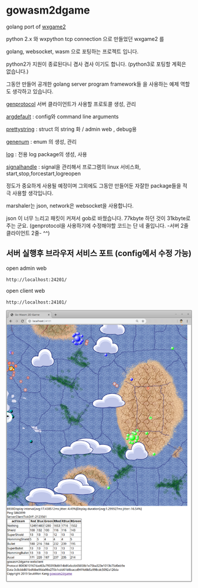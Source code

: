 # gowasm2dgame

golang port of [wxgame2](https://github.com/kasworld/wxgame2)

python 2.x 와 wxpython tcp connection 으로 만들었던 wxgame2 를 

golang, websocket, wasm 으로 포팅하는 프로젝트 입니다. 

python2가 지원이 종료된다니 겸사 겸사 이기도 합니다. (python3로 포팅할 계획은 없습니다.)

그동안 만들어 공개한 golang server program framework들 을 사용하는 예제 역할도 생각하고 있습니다.

[genprotocol](https://github.com/kasworld/genprotocol) 서버 클라이언트가 사용할 프로토콜 생성, 관리 

[argdefault](https://github.com/kasworld/argdefault) : config와 command line arguments 

[prettystring](https://github.com/kasworld/prettystring) : struct 의 string 화 / admin web , debug용 

[genenum](https://github.com/kasworld/genenum) : enum 의 생성, 관리 

[log](https://github.com/kasworld/log) : 전용 log package의 생성, 사용 

[signalhandle](https://github.com/kasworld/signalhandle) : signal을 관리해서 프로그램의 linux 서비스화, start,stop,forcestart,logreopen

정도가 중요하게 사용될 예정이며 그외에도 그동안 만들어둔 자잘한 package들을 적극 사용할 생각입니다. 

marshaler는 json, network은 websocket을 사용합니다. 

json 이 너무 느리고 패킷이 커져서 gob로 바꿨습니다. 
77kbyte 하던 것이 31kbyte로 주는 군요. 
(genprotocol을 사용하기에 수정해야할 코드는 단 네 줄입니다. -서버 2줄 클라이언트 2줄-  ^^)

## 서버 실행후 브라우저 서비스 포트 (config에서 수정 가능)

open admin web

    http://localhost:24201/

open client web
    
    http://localhost:24101/

![screenshot](gowasm2dgame.png)